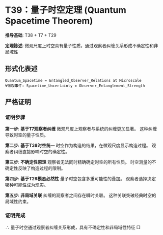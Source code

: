 # T39：量子时空定理 (Quantum Spacetime Theorem)

**推导基础**: T38 + T7 + T29

**定理陈述**: 微观尺度上时空具有量子性质，通过观察者纠缠关系形成不确定性和非局域性

## 形式化表述
```
Quantum_Spacetime = Entangled_Observer_Relations at Microscale
∀微观事件: Spacetime_Uncertainty ∝ Observer_Entanglement_Strength
```

## 严格证明

### 证明步骤

**第一步: 基于T7观察者纠缠**
微观尺度上观察者与系统的纠缠更加显著。
这种纠缠导致时空的量子性质。

**第二步: 基于T38时空统一**
时空作为构造的结果，在微观尺度显示构造过程。
观察者纠缠直接影响时空的确定性。

**第三步: 不确定性原理**
观察者无法同时精确确定时空的所有性质。
时空测量的不确定性反映了构造过程的限制。

**第四步: 基于T29模态必然性**
量子时空包含多重可能性的叠加。
观察者选择决定哪种可能性成为现实。

**第五步: 非局域关联**
纠缠的观察者之间存在瞬时关联。
这种关联突破经典时空的局域性约束。

### 证明完成
∴ 量子时空通过观察者纠缠关系形成，具有不确定性和非局域性特征 □